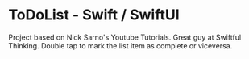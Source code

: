 # ToDoList - Swift / SwiftUI
Project based on Nick Sarno's Youtube Tutorials. Great guy at Swiftful Thinking.
Double tap to mark the list item as complete or viceversa.

